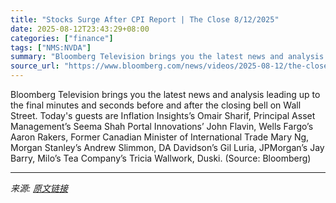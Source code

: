 ```yaml
---
title: "Stocks Surge After CPI Report | The Close 8/12/2025"
date: 2025-08-12T23:43:29+08:00
categories: ["finance"]
tags: ["NMS:NVDA"]
summary: "Bloomberg Television brings you the latest news and analysis leading up to the final minutes and seconds before and after the closing bell on Wall Street. Today's guests are Inflation Insights’s Omair"
source_url: "https://www.bloomberg.com/news/videos/2025-08-12/the-close-8-12-2025-video"
---
```


Bloomberg Television brings you the latest news and analysis leading up to the final minutes and seconds before and after the closing bell on Wall Street. Today's guests are Inflation Insights’s Omair Sharif, Principal Asset Management’s Seema Shah Portal Innovations’ John Flavin, Wells Fargo’s Aaron Rakers, Former Canadian Minister of International Trade Mary Ng, Morgan Stanley’s Andrew Slimmon, DA Davidson’s Gil Luria, JPMorgan’s Jay Barry, Milo’s Tea Company’s Tricia Wallwork, Duski. (Source: Bloomberg)

---

*来源: [原文链接](https://www.bloomberg.com/news/videos/2025-08-12/the-close-8-12-2025-video)*

